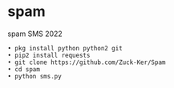 # spam
spam SMS 2022
```
• pkg install python python2 git
• pip2 install requests
• git clone https://github.com/Zuck-Ker/Spam
• cd spam
• python sms.py
```
